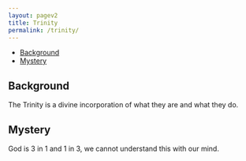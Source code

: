 ```yaml
---
layout: pagev2
title: Trinity
permalink: /trinity/
---
```

- [Background](#background)
- [Mystery](#mystery)

## Background

The Trinity is a divine incorporation of what they are and what they do.

## Mystery

God is 3 in 1 and 1 in 3, we cannot understand this with our mind.